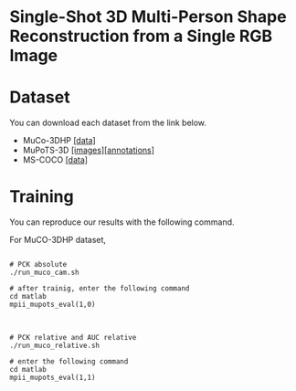 # Single-Shot 3D Multi-Person Shape Reconstruction from a Single RGB Image



# Dataset
You can download each dataset from the link below. 
* MuCo-3DHP [[data]](https://github.com/mks0601/3DMPPE_POSENET_RELEASE)
* MuPoTS-3D [[images]](http://gvv.mpi-inf.mpg.de/projects/SingleShotMultiPerson/)[[annotations]](https://github.com/mks0601/3DMPPE_POSENET_RELEASE)
* MS-COCO [[data]](https://cocodataset.org/#home)

# Training
You can reproduce our results with the following command.

For MuCO-3DHP dataset,
<pre>
<code>
# PCK absolute
./run_muco_cam.sh

# after trainig, enter the following command
cd matlab
mpii_mupots_eval(1,0)
</code>
</pre>

<pre>
<code>
# PCK relative and AUC relative
./run_muco_relative.sh

# enter the following command
cd matlab
mpii_mupots_eval(1,1)
</code>
</pre>


